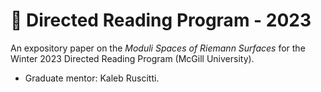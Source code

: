 # :pencil: Directed Reading Program - 2023

An expository paper on the _Moduli Spaces of Riemann Surfaces_ for the Winter 2023 Directed Reading Program (McGill University).
* Graduate mentor: Kaleb Ruscitti.
